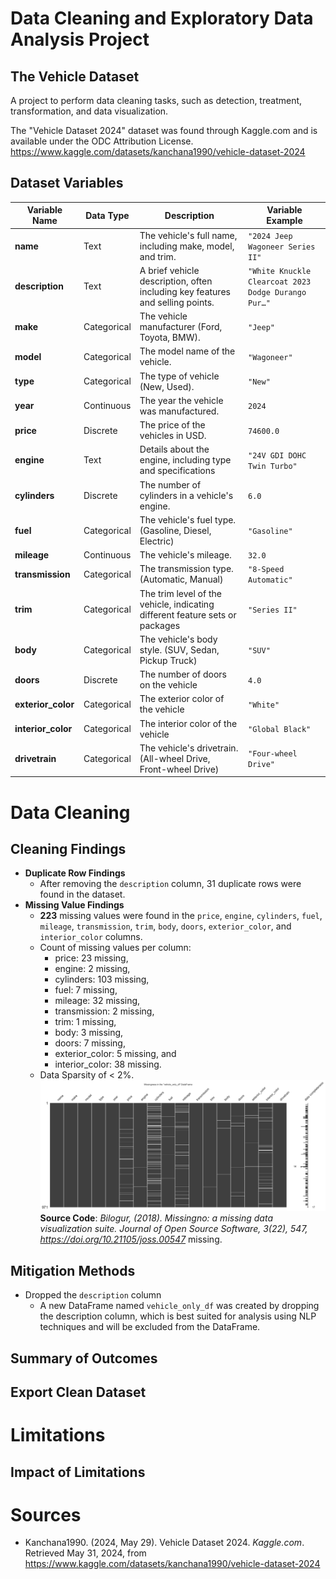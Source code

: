 # Data Cleaning and Exploratory Data Analysis Project
## The Vehicle Dataset
A project to perform data cleaning tasks, such as detection, treatment, transformation, and data visualization.

The "Vehicle Dataset 2024" dataset was found through Kaggle.com and is available under the ODC Attribution License. https://www.kaggle.com/datasets/kanchana1990/vehicle-dataset-2024
## Dataset Variables

| Variable Name      | Data Type   | Description                                                                   | Variable Example                                    | 
| ------------------ | ----------- | ----------------------------------------------------------------------------- | --------------------------------------------------- |
| **name**           | Text        | The vehicle's full name, including make, model, and trim.                     | `"2024 Jeep Wagoneer Series II"`                    |
| **description**    | Text        | A brief vehicle description, often including key features and selling points. | `"White Knuckle Clearcoat 2023 Dodge Durango Pur…"` |
| **make**           | Categorical | The vehicle manufacturer (Ford, Toyota, BMW).                                 | `"Jeep"`                                            |
| **model**          | Categorical | The model name of the vehicle.                                                | `"Wagoneer"`                                        |
| **type**           | Categorical | The type of vehicle (New, Used).                                              | `"New"`                                             |
| **year**           | Continuous  | The year the vehicle was manufactured.                                        | `2024`                                              |
| **price**          | Discrete    | The price of the vehicles in USD.                                             | `74600.0`                                           |
| **engine**         | Text        | Details about the engine, including type and specifications                   | `"24V GDI DOHC Twin Turbo"`                         |
| **cylinders**      | Discrete    | The number of cylinders in a vehicle's engine.                                | `6.0`                                               |
| **fuel**           | Categorical | The vehicle's fuel type. (Gasoline, Diesel, Electric)                         | `"Gasoline"`                                        |
| **mileage**        | Continuous  | The vehicle's mileage.                                                        | `32.0`                                              |
| **transmission**   | Categorical | The transmission type. (Automatic, Manual)                                    | `"8-Speed Automatic"`                               |
| **trim**           | Categorical | The trim level of the vehicle, indicating different feature sets or packages  | `"Series II"`                                       |
| **body**           | Categorical | The vehicle's body style. (SUV, Sedan, Pickup Truck)                          | `"SUV"`                                             |
| **doors**          | Discrete    | The number of doors on the vehicle                                            | `4.0`                                               |
| **exterior_color** | Categorical | The exterior color of the vehicle                                             | `"White"`                                           |
| **interior_color** | Categorical | The interior color of the vehicle                                             | `"Global Black"`                                    |
| **drivetrain**     | Categorical | The vehicle's drivetrain. (All-wheel Drive, Front-wheel Drive)                | `"Four-wheel Drive"`                                |

# Data Cleaning
## Cleaning Findings
- **Duplicate Row Findings**
    - After removing the `description` column, 31 duplicate rows were found in the dataset.
- **Missing Value Findings**
    - **223** missing values were found in the `price`, `engine`, `cylinders`, `fuel`, `mileage`, `transmission`, `trim`, `body`, `doors`, `exterior_color`, and `interior_color` columns.
    - Count of missing values per column:
        - price: 23 missing,
        - engine: 2 missing,
        - cylinders: 103 missing,
        - fuel: 7 missing,
        - mileage: 32 missing,
        - transmission: 2 missing,
        - trim: 1 missing,
        - body: 3 missing,
        - doors: 7 missing,
        - exterior_color: 5 missing, and
        - interior_color: 38 missing.
    - Data Sparsity of < 2%.
 ![Figure 1 – Visualization of missing values in the dataset. Solid bars indicate no missing values.](./images/missingvalues01.png)
**Source Code**: _Bilogur, (2018). Missingno: a missing data visualization suite. Journal of Open Source Software, 3(22), 547, https://doi.org/10.21105/joss.00547_
missing.


## Mitigation Methods
- Dropped the `description` column
    - A new DataFrame named `vehicle_only_df` was created by dropping the description column, which is best suited for analysis using NLP techniques and will be excluded from the DataFrame.

## Summary of Outcomes
## Export Clean Dataset

# Limitations
## Impact of Limitations

# Sources
- Kanchana1990. (2024, May 29). Vehicle Dataset 2024. _Kaggle.com_. Retrieved May 31, 2024, from https://www.kaggle.com/datasets/kanchana1990/vehicle-dataset-2024